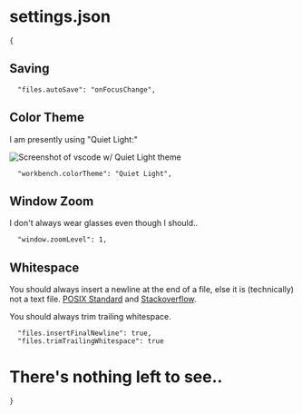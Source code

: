 # settings.json

```
{
```

## Saving

```
  "files.autoSave": "onFocusChange",
```

## Color Theme

I am presently using "Quiet Light:"

![Screenshot of vscode w/ Quiet Light theme](https://cl.ly/3Q3a1I1p0g1T/Image%202017-12-28%20at%203.54.28%20PM.png "Quiet Light")

```
  "workbench.colorTheme": "Quiet Light",
```

## Window Zoom

I don't always wear glasses even though I should..

```
  "window.zoomLevel": 1,
```

## Whitespace

You should always insert a newline at the end of a file, else it is
(technically) not a text file. [POSIX Standard][newline-posix-standard] and
[Stackoverflow][newline-stackoverflow].

[newline-posix-standard]: http://pubs.opengroup.org/onlinepubs/9699919799/basedefs/V1_chap03.html#tag_03_206
[newline-stackoverflow]: https://stackoverflow.com/questions/729692/why-should-text-files-end-with-a-newline#729795

You should always trim trailing whitespace.

```
  "files.insertFinalNewline": true,
  "files.trimTrailingWhitespace": true
```

# There's nothing left to see..

```
}
```
